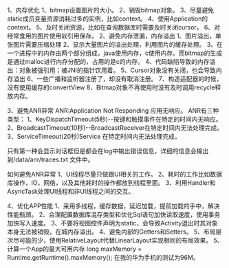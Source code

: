 1、内存优化
   1、bitmap设置图片的大小。
   2、销毁bitmap对象。
   3、尽量避免static成员变量资源消耗过多的实例，比如context。
   4、使用Application的context。
   5、及时关闭资源，比如在查询数据库时需要及时关闭cursor。
   6、对经常食用的图片使用软引用保存。
2、避免内存泄漏，内存溢出
   1、图片溢出，单张图片需要压缩处理
   2、显示大量图片的溢出处理，利用图片的缓存处理。
   3、在一个进程中的内存由两个部分组成，java使用内存，c使用内存。而bitmap的生成是通过malloc进行内存分配的，占用的是c的内存。
   4、代码缺陷导致的内存溢出：对象被强引用；被JNI的指针饮用着。
   5、Cursor对象没有关闭，也会导致内存溢出
   6、一些广播和监听器注册了，却没有取消注册。
   7、构造适配器的时候，没有使用缓存的convertView
   8、Bitmap对象不再使用时没有及时调用recycle释放内存。

3、避免ANR异常
   ANR:Application Not Responding 应用无响应。
   ANR有三种类型：
   1、KeyDispatchTimeout(5秒)--按键和触摸事件在特定的时间内无响应。
   2、BroadcastTimeout(10秒)--BroadcastReceiver在特定时间内无法处理完成。
   3、ServiceTimeout(20秒)Service 在特定时间内无法处理完成。

   只有第一种会显示对话框但是都会在log中输出错误信息，详细的信息会输出到/data/anr/traces.txt 文件中。

   如何避免ANR异常
   1、UI线程尽量只做跟UI相关的工作。
   2、耗时的工作比如数据库操作，IO，网络，以及其他耗时的操作都放到线程里面。
   3、利用Handler和AsyncTask处理UI线程和非UI线程之间的交互。

4、优化APP性能
   1、采用多线程，缓存数据，延迟加载，提前加载的手中，解决性能瓶颈。
   2、合理配置数据库混存类型和优化Sql语句加快读取速度，使用事务加快写入速度。
   3、不要将视图控件声明为static，会导致Activity退出时其对象本身无法被销毁，在城内存溢出。
   4、避免内部的Getters和Setters。
   5、布局层次尽可能的少，使用RelativeLayout代替LinearLayout实现相同的布局效果。
5、计算一个App的最大可用内存
      long maxMemory = Runtime.getRuntime().maxMemory();
      在我的华为手机的测试为96M。




























